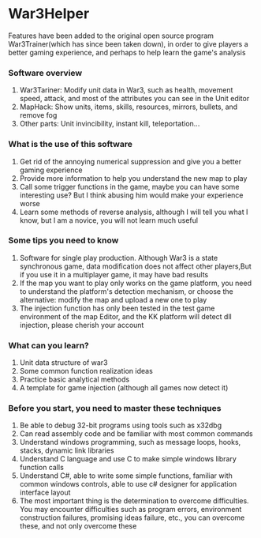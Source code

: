 # War3Helper
Features have been added to the original open source program War3Trainer(which has since been taken down), in order to give players a better gaming experience, and perhaps to help learn the game's analysis

### Software overview
1.  War3Tariner: Modify unit data in War3, such as health, movement speed, attack, and most of the attributes you can see in the Unit editor
2.  MapHack: Show units, items, skills, resources, mirrors, bullets, and remove fog
3.  Other parts: Unit invincibility, instant kill, teleportation...
### What is the use of this software
1.  Get rid of the annoying numerical suppression and give you a better gaming experience
2.  Provide more information to help you understand the new map to play
3.  Call some trigger functions in the game, maybe you can have some interesting use? But I think abusing him would make your experience worse
4.  Learn some methods of reverse analysis, although I will tell you what I know, but I am a novice, you will not learn much useful
### Some tips you need to know
1.  Software for single play production. Although War3 is a state synchronous game, data modification does not affect other players,But if you use it in a multiplayer game, it may have bad results
2.  If the map you want to play only works on the game platform, you need to understand the platform's detection mechanism, or choose the alternative: modify the map and upload a new one to play
3.  The injection function has only been tested in the test game environment of the map Editor, and the KK platform will detect dll injection, please cherish your account
### What can you learn?
1.  Unit data structure of war3
2.  Some common function realization ideas
3.  Practice basic analytical methods
4.  A template for game injection (although all games now detect it)
### Before you start, you need to master these techniques
1.  Be able to debug 32-bit programs using tools such as x32dbg
2.  Can read assembly code and be familiar with most common commands
3.  Understand windows programming, such as message loops, hooks, stacks, dynamic link libraries
4.  Understand C language and use C to make simple windows library function calls
5.  Understand C#, able to write some simple functions, familiar with common windows controls, able to use c# designer for application interface layout
6.  The most important thing is the determination to overcome difficulties. You may encounter difficulties such as program errors, environment construction failures, promising ideas failure, etc., you can overcome these, and not only overcome these

